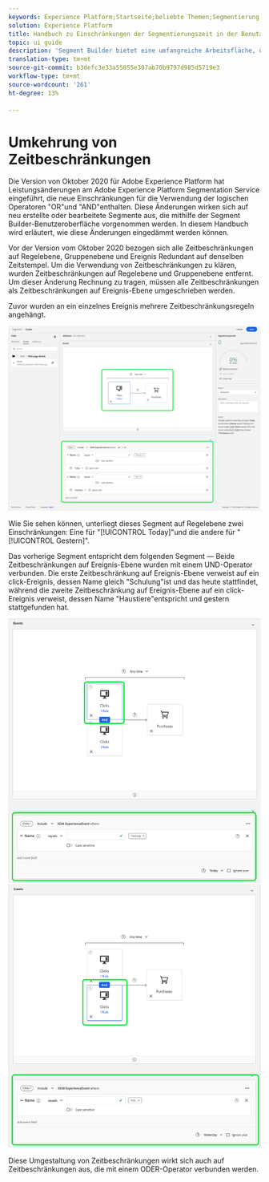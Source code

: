 ```yaml
---
keywords: Experience Platform;Startseite;beliebte Themen;Segmentierung;Segmentierung;Segmentaufbau;Segmentaufbau
solution: Experience Platform
title: Handbuch zu Einschränkungen der Segmentierungszeit in der Benutzeroberfläche
topic: ui guide
description: 'Segment Builder bietet eine umfangreiche Arbeitsfläche, über die Sie mit Profildatenelementen interagieren können. Der Arbeitsbereich bietet intuitive Steuerelemente zum Erstellen und Bearbeiten von Regeln, z. B. Drag-and-Drop-Kacheln, die zur Darstellung von Dateneigenschaften dienen. '
translation-type: tm+mt
source-git-commit: b3defc3e33a55855e307ab70b9797d985d5719e3
workflow-type: tm+mt
source-wordcount: '261'
ht-degree: 13%

---
```



# Umkehrung von Zeitbeschränkungen

Die Version von Oktober 2020 für Adobe Experience Platform hat Leistungsänderungen am Adobe Experience Platform Segmentation Service eingeführt, die neue Einschränkungen für die Verwendung der logischen Operatoren &quot;OR&quot;und &quot;AND&quot;enthalten. Diese Änderungen wirken sich auf neu erstellte oder bearbeitete Segmente aus, die mithilfe der Segment Builder-Benutzeroberfläche vorgenommen werden. In diesem Handbuch wird erläutert, wie diese Änderungen eingedämmt werden können.

Vor der Version vom Oktober 2020 bezogen sich alle Zeitbeschränkungen auf Regelebene, Gruppenebene und Ereignis Redundant auf denselben Zeitstempel. Um die Verwendung von Zeitbeschränkungen zu klären, wurden Zeitbeschränkungen auf Regelebene und Gruppenebene entfernt. Um dieser Änderung Rechnung zu tragen, müssen alle Zeitbeschränkungen als Zeitbeschränkungen auf Ereignis-Ebene umgeschrieben werden.

Zuvor wurden an ein einzelnes Ereignis mehrere Zeitbeschränkungsregeln angehängt.

![](../images/ui/segment-refactoring/former-time-constraint.png)

Wie Sie sehen können, unterliegt dieses Segment auf Regelebene zwei Einschränkungen: Eine für &quot;[!UICONTROL Today]&quot;und die andere für &quot;[!UICONTROL Gestern]&quot;.

Das vorherige Segment entspricht dem folgenden Segment — Beide Zeitbeschränkungen auf Ereignis-Ebene wurden mit einem UND-Operator verbunden. Die erste Zeitbeschränkung auf Ereignis-Ebene verweist auf ein click-Ereignis, dessen Name gleich &quot;Schulung&quot;ist und das heute stattfindet, während die zweite Zeitbeschränkung auf Ereignis-Ebene auf ein click-Ereignis verweist, dessen Name &quot;Haustiere&quot;entspricht und gestern stattgefunden hat.

![](../images/ui/segment-refactoring/time-constraint-1.png) ![](../images/ui/segment-refactoring/time-constraint-2.png)

Diese Umgestaltung von Zeitbeschränkungen wirkt sich auch auf Zeitbeschränkungen aus, die mit einem ODER-Operator verbunden werden.